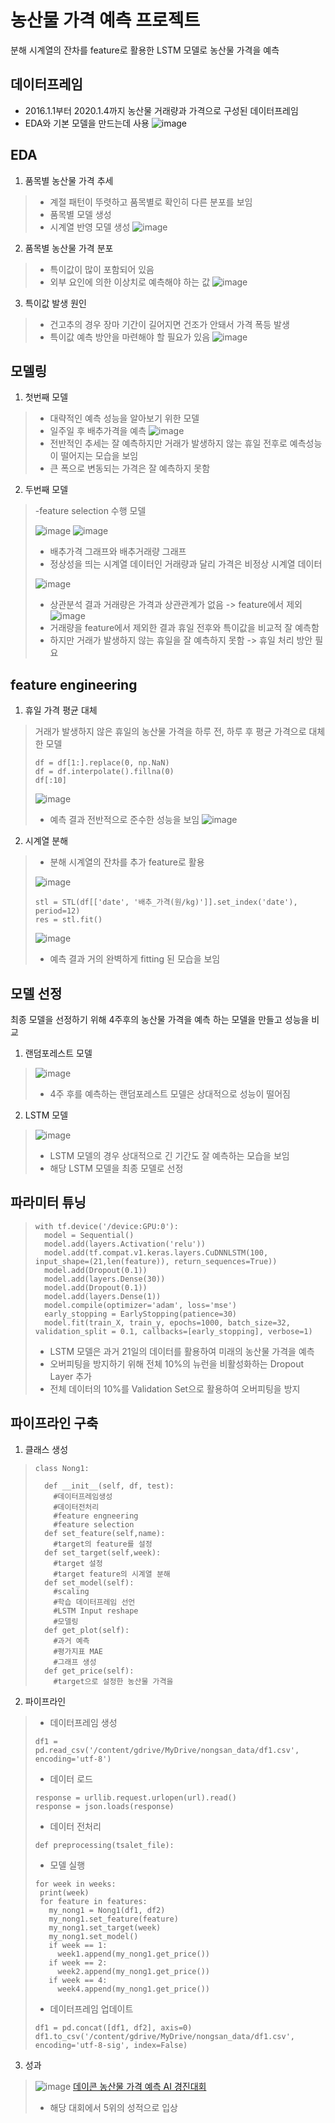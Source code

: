# 농산물 가격 예측 프로젝트
 분해 시계열의 잔차를 feature로 활용한 LSTM 모델로 농산물 가격을 예측

## 데이터프레임
 - 2016.1.1부터 2020.1.4까지 농산물 거래량과 가격으로 구성된 데이터프레임
 - EDA와 기본 모델을 만드는데 사용
![image](https://github.com/jungsungmoon/nongsan/blob/main/pic/%EB%8D%B0%EC%9D%B4%ED%84%B0%ED%94%84%EB%A0%88%EC%9E%84.png)

## EDA
 1. 품목별 농산물 가격 추세
 > - 계절 패턴이 뚜렷하고 품목별로 확인히 다른 분포를 보임
 > - 품목별 모델 생성
 > - 시계열 반영 모델 생성
 > ![image](https://github.com/jungsungmoon/nongsan/blob/main/pic/2.png)
 2. 품목별 농산물 가격 분포
 > - 특이값이 많이 포함되어 있음
 > - 외부 요인에 의한 이상치로 예측해야 하는 값
 > ![image](https://github.com/jungsungmoon/nongsan/blob/main/pic/3.png)
 3. 특이값 발생 원인
 > - 건고추의 경우 장마 기간이 길어지면 건조가 안돼서 가격 폭등 발생
 > - 특이값 예측 방안을 마련해야 할 필요가 있음
 > ![image](https://github.com/jungsungmoon/nongsan/blob/main/pic/4.png)
 
## 모델링
 1. 첫번째 모델
 > - 대략적인 예측 성능을 알아보기 위한 모델
 > - 일주일 후 배추가격을 예측
 > ![image](https://github.com/jungsungmoon/nongsan/blob/main/pic/5.png)
 > - 전반적인 추세는 잘 예측하지만 거래가 발생하지 않는 휴일 전후로 예측성능이 떨어지는 모습을 보임
 > - 큰 폭으로 변동되는 가격은 잘 예측하지 못함
 2. 두번째 모델
 > -feature selection 수행 모델
 > 
 > ![image](https://github.com/jungsungmoon/nongsan/blob/main/pic/6.png) ![image](https://github.com/jungsungmoon/nongsan/blob/main/pic/7.png)
 > - 배추가격 그래프와 배추거래량 그래프
 > - 정상성을 띄는 시계열 데이터인 거래량과 달리 가격은 비정상 시계열 데이터
 > 
 > ![image](https://github.com/jungsungmoon/nongsan/blob/main/pic/8.png)
 > - 상관분석 결과 거래량은 가격과 상관관계가 없음 -> feature에서 제외
 > ![image](https://github.com/jungsungmoon/nongsan/blob/main/pic/9.png)
 > - 거래량을 feature에서 제외한 결과 휴일 전후와 특이값을 비교적 잘 예측함
 > - 하지만 거래가 발생하지 않는 휴일을 잘 예측하지 못함 -> 휴일 처리 방안 필요

## feature engineering
 1. 휴일 가격 평균 대체
 > 거래가 발생하지 않은 휴일의 농산물 가격을 하루 전, 하루 후 평균 가격으로 대체한 모델
 > ```
 > df = df[1:].replace(0, np.NaN)
 > df = df.interpolate().fillna(0)
 > df[:10]
 > ```
 > ![image](https://github.com/jungsungmoon/nongsan/blob/main/pic/KakaoTalk_20211207_134249946.png)
 > - 예측 결과 전반적으로 준수한 성능을 보임
 > ![image](https://github.com/jungsungmoon/nongsan/blob/main/pic/10.png) 
 2. 시계열 분해
 > - 분해 시계열의 잔차를 추가 feature로 활용
 > 
 > ![image](https://github.com/jungsungmoon/nongsan/blob/main/pic/11.png)
 > ```
 > stl = STL(df[['date', '배추_가격(원/kg)']].set_index('date'), period=12)
 > res = stl.fit()
 > ```
 > ![image](https://github.com/jungsungmoon/nongsan/blob/main/pic/12.png)
 > - 예측 결과 거의 완벽하게 fitting 된 모습을 보임

## 모델 선정
최종 모델을 선정하기 위해 4주후의 농산물 가격을 예측 하는 모델을 만들고 성능을 비교
 1. 랜덤포레스트 모델
 > ![image](https://github.com/jungsungmoon/nongsan/blob/main/pic/13.png)
 > - 4주 후를 예측하는 랜덤포레스트 모델은 상대적으로 성능이 떨어짐
 2. LSTM 모델
 > ![image](https://github.com/jungsungmoon/nongsan/blob/main/pic/14.png)
 > - LSTM 모델의 경우 상대적으로 긴 기간도 잘 예측하는 모습을 보임
 > - 해당 LSTM 모델을 최종 모델로 선정

## 파라미터 튜닝
> ```
> with tf.device('/device:GPU:0'):
>   model = Sequential()
>   model.add(layers.Activation('relu'))
>   model.add(tf.compat.v1.keras.layers.CuDNNLSTM(100, input_shape=(21,len(feature)), return_sequences=True))
>   model.add(Dropout(0.1))
>   model.add(layers.Dense(30))
>   model.add(Dropout(0.1))
>   model.add(layers.Dense(1))
>   model.compile(optimizer='adam', loss='mse')
>   early_stopping = EarlyStopping(patience=30)
>   model.fit(train_X, train_y, epochs=1000, batch_size=32, validation_split = 0.1, callbacks=[early_stopping], verbose=1)
> ```
> - LSTM 모델은 과거 21일의 데이터를 활용하여 미래의 농산물 가격을 예측
> - 오버피팅을 방지하기 위해 전체 10%의 뉴런을 비활성화하는 Dropout Layer 추가
> - 전체 데이터의 10%를 Validation Set으로 활용하여 오버피팅을 방지

## 파이프라인 구축
 1. 클래스 생성
> ```
> class Nong1:
> 
>   def __init__(self, df, test):
>     #데이터프레임생성
>     #데이터전처리
>     #feature engneering
>     #feature selection
>   def set_feature(self,name):
>     #target의 feature를 설정
>   def set_target(self,week):
>     #target 설정
>     #target feature의 시계열 분해
>   def set_model(self):
>     #scaling
>     #학습 데이터프레임 선언
>     #LSTM Input reshape
>     #모델링
>   def get_plot(self):  
>     #과거 예측
>     #평가지표 MAE
>     #그래프 생성
>   def get_price(self):
>     #target으로 설정한 농산물 가격을 
> ```
 2. 파이프라인
> - 데이터프레임 생성
> ```
> df1 = pd.read_csv('/content/gdrive/MyDrive/nongsan_data/df1.csv', encoding='utf-8')
> ```
> - 데이터 로드
> ```
> response = urllib.request.urlopen(url).read()
> response = json.loads(response)
> ```
> - 데이터 전처리
> ```
> def preprocessing(tsalet_file):
> ```
> - 모델 실행
> ```
> for week in weeks:
>  print(week)
>  for feature in features:
>    my_nong1 = Nong1(df1, df2)
>    my_nong1.set_feature(feature)
>    my_nong1.set_target(week)
>    my_nong1.set_model()
>    if week == 1:
>      week1.append(my_nong1.get_price())
>    if week == 2:
>      week2.append(my_nong1.get_price())
>    if week == 4:
>      week4.append(my_nong1.get_price())
> ```
> - 데이터프레임 업데이트
> ```
> df1 = pd.concat([df1, df2], axis=0)
> df1.to_csv('/content/gdrive/MyDrive/nongsan_data/df1.csv', encoding='utf-8-sig', index=False)
> ```
3. 성과
> ![image](https://github.com/jungsungmoon/nongsan/blob/main/pic/123123.png)
> [데이콘 농산물 가격 예측 AI 경진대회](https://dacon.io/competitions/official/235801/overview/description)
> - 해당 대회에서 5위의 성적으로 입상
> 
